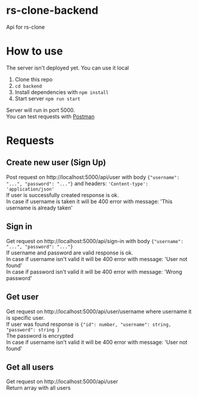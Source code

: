 # rs-clone-backend
Api for rs-clone

# How to use
The server isn't deployed yet. You can use it local

1. Clone this repo
2. `cd backend`
3. Install dependencies with `npm install`
4. Start server `npm run start`

Server will run in port 5000.  
You can test requests with [Postman](https://www.postman.com/downloads/?utm_source=postman-home)

# Requests

## Create new user (Sign Up)
Post request on http://localhost:5000/api/user with body `{"username": "...", "password": "..."}` and headers: `'Content-type': 'application/json'`  
If user is successfully created response is ok.  
In case if username is taken it will be 400 error with message: 'This username is already taken'

## Sign in
Get request on http://localhost:5000/api/sign-in with body `{"username": "...", "password": "..."}`  
If username and password are valid response is ok.  
In case if username isn't valid it will be 400 error with message: 'User not found'  
In case if password isn't valid it will be 400 error with message: 'Wrong password'

## Get user 
Get request on http://localhost:5000/api/user/username where username it is specific user.  
If user was found response is `{"id": number, "username": string, "password": string }`  
The password is encrypted  
In case if username isn't valid it will be 400 error with message: 'User not found'  

## Get all users
Get request on http://localhost:5000/api/user  
Return array with all users 
